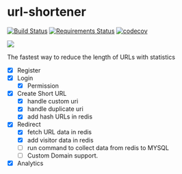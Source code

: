 # url-shortener
[![Build Status](https://travis-ci.com/Mazafard/url-shortener.svg?branch=master)](https://travis-ci.com/Mazafard/url-shortener)
[![Requirements Status](https://requires.io/github/Mazafard/url-shortener/requirements.svg?branch=master)](https://requires.io/github/Mazafard/url-shortener/requirements/?branch=master)
[![codecov](https://codecov.io/gh/Mazafard/url-shortener/branch/master/graph/badge.svg)](https://codecov.io/gh/Mazafard/url-shortener)

<img src="https://raw.githubusercontent.com/Mazafard/url-shortener/release/1/asal.png?raw=true"/>

The fastest way to reduce the length of URLs with statistics


- [x] Register
- [x] Login
    - [x] Permission
- [x] Create Short URL
    - [x] handle custom uri
    - [x] handle duplicate uri
    - [x] add hash URLs in redis
 
- [x] Redirect
    - [x] fetch URL data in redis
    - [X] add visitor data in redis
    - [ ] run command to collect data from redis to MYSQL 
    - [ ] Custom Domain support.

- [X] Analytics
